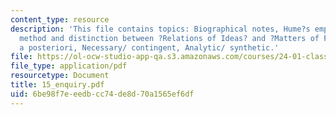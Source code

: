 ```yaml
---
content_type: resource
description: 'This file contains topics: Biographical notes, Hume?s empiricism, philosophical
  method and distinction between ?Relations of Ideas? and ?Matters of Fact, priori/
  a posteriori, Necessary/ contingent, Analytic/ synthetic.'
file: https://ol-ocw-studio-app-qa.s3.amazonaws.com/courses/24-01-classics-in-western-philosophy-spring-2006/6be98f7eeedbcc74de8d70a1565ef6df_15_enquiry.pdf
file_type: application/pdf
resourcetype: Document
title: 15_enquiry.pdf
uid: 6be98f7e-eedb-cc74-de8d-70a1565ef6df
---
```

